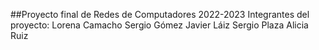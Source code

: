 ##Proyecto final de Redes de Computadores 2022-2023
Integrantes del proyecto:
  Lorena Camacho
  Sergio Gómez
  Javier Láiz
  Sergio Plaza
  Alicia Ruiz
